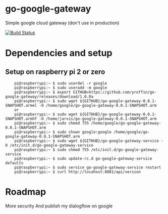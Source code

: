 # go-google-gateway
Simple google cloud gateway (don't use in production)

[![Build Status](https://travis-ci.org/yroffin/go-google-gateway.svg?branch=master)](https://travis-ci.org/yroffin/go-google-gateway)

# Dependencies and setup

## Setup on raspberry pi 2 or zero

        pi@raspberrypi:~ $ sudo userdel -r google
        pi@raspberrypi:~ $ sudo useradd -m google
        pi@raspberrypi:~ $ export GITHUB=https://github.com/yroffin/go-google-gateway/releases/download/1.0.0a
        pi@raspberrypi:~ $ sudo wget ${GITHUB}/go-google-gateway-0.0.1-SNAPSHOT.armel -O /home/google/go-google-gateway-0.0.1-SNAPSHOT.arm
        or
        pi@raspberrypi:~ $ sudo wget ${GITHUB}/go-google-gateway-0.0.1-SNAPSHOT.armhf -O /home/jarvis/go-google-gateway-0.0.1-SNAPSHOT.arm
        pi@raspberrypi:~ $ sudo chmod 755 /home/google/go-google-gateway-0.0.1-SNAPSHOT.arm
        pi@raspberrypi:~ $ sudo chown google:google /home/google/go-google-gateway-0.0.1-SNAPSHOT.arm
        pi@raspberrypi:~ $ sudo wget ${GITHUB}/go-google-gateway-service -O /etc/init.d/go-google-gateway-service
        pi@raspberrypi:~ $ sudo chmod 755 /etc/init.d/go-google-gateway-service
        pi@raspberrypi:~ $ sudo update-rc.d go-google-gateway-service defaults
        pi@raspberrypi:~ $ sudo service go-google-gateway-service restart
        pi@raspberrypi:~ $ curl http://locahost:8081/api/version

# Roadmap

More security
And publish my dialogflow on google
